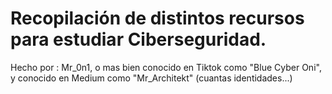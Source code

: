 # Recopilación de distintos recursos para estudiar Ciberseguridad.

Hecho por : Mr_0n1, o mas bien conocido en Tiktok como "Blue Cyber Oni", y conocido en Medium como "Mr_Architekt" (cuantas identidades...)
